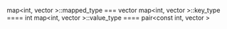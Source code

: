 map<int, vector<int> >::mapped_type   ===  vector<int>
map<int, vector<int> >::key_type ====  int
map<int, vector<int> >::value_type ==== pair<const int, vector<int> >